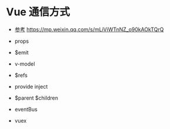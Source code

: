 # Vue 通信方式

- [参考](https://mp.weixin.qq.com/s/mLiViWTnNZ_o90kAOkTQrQ)
https://mp.weixin.qq.com/s/mLiViWTnNZ_o90kAOkTQrQ

- props

- $emit

- v-model

- $refs

- provide inject

- $parent  $children

- eventBus

- vuex